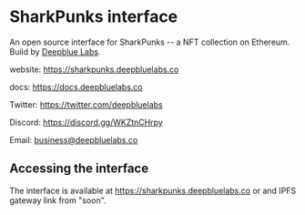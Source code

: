 # SharkPunks interface

An open source interface for SharkPunks -- a NFT collection on Ethereum. Build by [Deepblue Labs](https://deepbluelabs.co).

website: https://sharkpunks.deepbluelabs.co

docs: https://docs.deepbluelabs.co

Twitter: https://twitter.com/deepbluelabs

Discord: https://discord.gg/WKZtnCHrpy

Email: business@deepbluelabs.co

## Accessing the interface

The interface is available at https://sharkpunks.deepbluelabs.co or and IPFS gateway link from "soon".